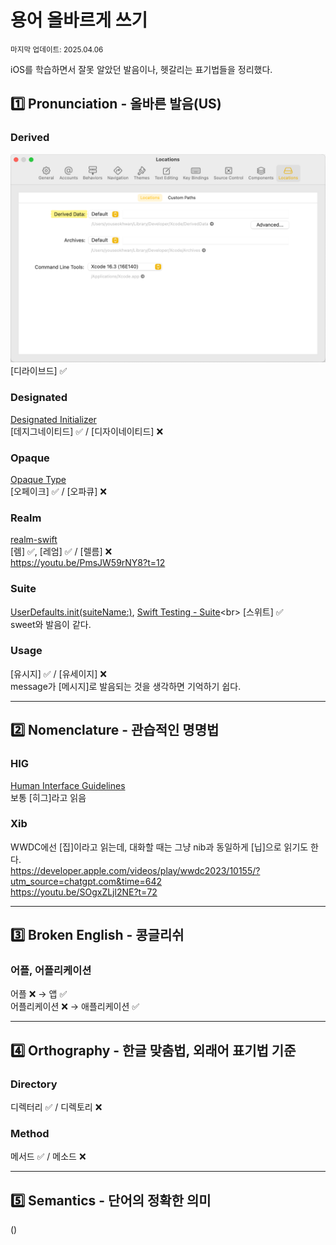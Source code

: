 # 용어 올바르게 쓰기

<small>마지막 업데이트: 2025.04.06</small>

iOS를 학습하면서 잘못 알았던 발음이나, 헷갈리는 표기법들을 정리했다.

## 1️⃣ Pronunciation - 올바른 발음(US)

### Derived

![alt text](image.png)
[디라이브드] ✅

### Designated

[Designated Initializer](https://docs.swift.org/swift-book/documentation/the-swift-programming-language/initialization#Designated-Initializers-and-Convenience-Initializers)<br>
[데지그네이티드] ✅ / [디자이네이티드] ❌

### Opaque

[Opaque Type](https://docs.swift.org/swift-book/documentation/the-swift-programming-language/opaquetypes)<br>
[오페이크] ✅ / [오파큐] ❌

### Realm

[realm-swift](https://github.com/realm/realm-swift)<br>
[렘] ✅, [레엄] ✅ / [렐름] ❌<br>
https://youtu.be/PmsJW59rNY8?t=12

### Suite

[UserDefaults.init(suiteName:)](https://developer.apple.com/documentation/foundation/userdefaults/1409957-init), [Swift Testing - Suite](https://developer.apple.com/documentation/testing/suite(_:_:))<br>
[스위트] ✅<br>
sweet와 발음이 같다.

### Usage

[유시지] ✅ / [유세이지] ❌<br>
message가 [메시지]로 발음되는 것을 생각하면 기억하기 쉽다.

---

## 2️⃣ Nomenclature - 관습적인 명명법

### HIG

[Human Interface Guidelines](https://developer.apple.com/kr/design/human-interface-guidelines/)<br>
보통 [히그]라고 읽음

### Xib

WWDC에선 [집]이라고 읽는데, 대화할 때는 그냥 nib과 동일하게 [닙]으로 읽기도 한다.<br>
https://developer.apple.com/videos/play/wwdc2023/10155/?utm_source=chatgpt.com&time=642<br>
https://youtu.be/SOgxZLjl2NE?t=72

---

## 3️⃣ Broken English - 콩글리쉬

### 어플, 어플리케이션

어플 ❌ → 앱 ✅<br>
어플리케이션 ❌ → 애플리케이션 ✅

---

## 4️⃣ Orthography - 한글 맞춤법, 외래어 표기법 기준

### Directory

디렉터리 ✅ / 디렉토리 ❌

### Method

메서드 ✅ / 메소드 ❌

---

## 5️⃣ Semantics - 단어의 정확한 의미

()
